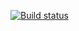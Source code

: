 [![Build status](https://ci.appveyor.com/api/projects/status/iv6ooepse4lvpb1m?svg=true)](https://ci.appveyor.com/project/Raelin-1/matchers)

